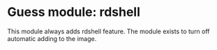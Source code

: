 # Guess module: rdshell

This module always adds rdshell feature. The module exists to turn off automatic
adding to the image.

